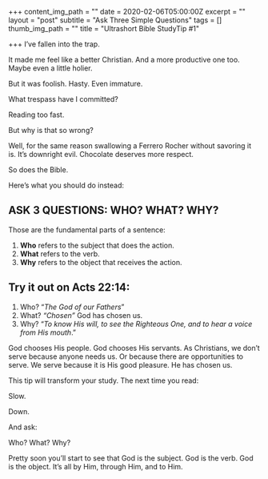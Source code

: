 +++
content_img_path = ""
date = 2020-02-06T05:00:00Z
excerpt = ""
layout = "post"
subtitle = "Ask Three Simple Questions"
tags = []
thumb_img_path = ""
title = "Ultrashort Bible StudyTip #1"

+++
I’ve fallen into the trap.

It made me feel like a better Christian. And a more productive one too. Maybe even a little holier.

But it was foolish. Hasty. Even immature.

What trespass have I committed?

Reading too fast.

But why is that so wrong?

Well, for the same reason swallowing a Ferrero Rocher without savoring it is. It’s downright evil. Chocolate deserves more respect.

So does the Bible.

Here’s what you should do instead:

## ASK 3 QUESTIONS: WHO? WHAT? WHY?

Those are the fundamental parts of a sentence:

1. **Who** refers to the subject that does the action.
2. **What** refers to the verb.
3. **Why** refers to the object that receives the action.

## Try it out on Acts 22:14:

1. Who? “_The God of our Fathers_”
2. What? _“Chosen”_ God has chosen us.
3. Why? “_To know His will, to see the Righteous One, and to hear a voice from His mouth_.”

God chooses His people. God chooses His servants. As Christians, we don’t serve because anyone needs us. Or because there are opportunities to serve. We serve because it is His good pleasure. He has chosen us.

This tip will transform your study. The next time you read:

Slow.

Down.

And ask:

Who? What? Why?

Pretty soon you’ll start to see that God is the subject. God is the verb. God is the object. It’s all by Him, through Him, and to Him.